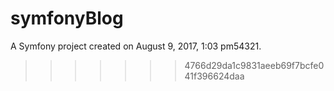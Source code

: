 symfonyBlog
===========


A Symfony project created on August 9, 2017, 1:03 pm54321.
>>>>>>> 4766d29da1c9831aeeb69f7bcfe041f396624daa


